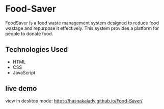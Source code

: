 # Food-Saver
FoodSaver is a food waste management system designed to reduce food wastage and repurpose it effectively. This system provides a platform for people to donate food.
## Technologies Used
- HTML
- CSS
- JavaScript
## live demo
view in desktop mode: https://hasnakalady.github.io/Food-Saver/
